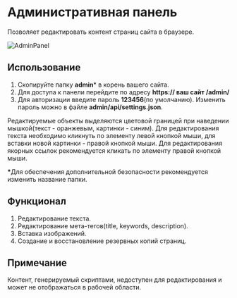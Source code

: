 # Административная панель

Позволяет редактировать контент страниц сайта в браузере.

![AdminPanel](https://user-images.githubusercontent.com/61114266/105154314-7bd89180-5b1a-11eb-843b-c15e96f64a96.png)

## Использование

1) Скопируйте папку __admin__* в корень вашего сайта. 
2) Для доступа к панели перейдите по адресу __https:// ваш сайт /admin/__
3) Для авторизации введите пароль __123456__(по умолчанию). Изменить пароль можно в файле __admin/api/settings.json__.

Редактируемые объекты выделяются цветовой границей при наведении мышкой(текст - оранжевым, картинки - синим). Для редактирования текста необходимо кликнуть по элементу левой кнопкой мыши, для вставки новой картинки - правой кнопкой мыши. Для редактирования якорных ссылок рекомендуется кликать по элементу правой кнопкой мыши.

<b>*</b>Для обеспечения дополнительной безопасности рекомендуется изменить название папки.

## Функционал

1) Редактирование текста.
2) Редактирование мета-тегов(title, keywords, description).
3) Вставка изображений.
4) Создание и восстановление резервных копий страниц.

## Примечание

Контент, генерируемый скриптами, недоступен для редактирования и может не отображаться в рабочей области.

